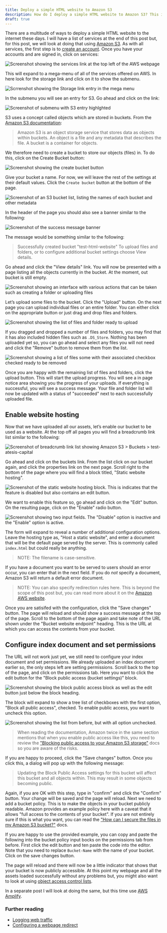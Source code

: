 ```yaml
---
title: Deploy a simple HTML website to Amazon S3
description: How do I deploy a simple HTML website to Amazon S3? This is a quick guide on how to just that.
draft: true
---
```


There are a multitude of ways to deploy a simple HTML website to the internet these days. I will have a list of services at the end of this post but, for this post, we will look at doing that using [Amazon S3](https://aws.amazon.com/s3/). As with all services, the first step is to [create an account](https://portal.aws.amazon.com/gp/aws/developer/registration/index.html). Once you have your accounts and are signed in, click on services:

![Screenshot showing the services link at the top left of the AWS webpage](../assets/deploy-html-s3/aws-header.png)

This will expand to a mega-menu of all of the services offered on AWS. In here look for the storage link and click on it to show the submenu.

![Scrrenshot showing the Storage link entry in the mega menu](../assets/deploy-html-s3/aws-menu-storage.png)

In the submenu you will see an entry for S3. Go ahead and click on the link:

![Screenshot of submenu with S3 entry highlghted](../assets/deploy-html-s3/aws-submenu-s3.png)

S3 uses a concept called objects which are stored in buckets. From the [Amazon S3 documentation](https://docs.aws.amazon.com/AmazonS3/latest/userguide/Welcome.html#CoreConcepts):

> Amazon S3 is an object storage service that stores data as objects within buckets. An object is a file and any metadata that describes the file. A bucket is a container for objects.

We therefore need to create a bucket to store our objects (files) in. To do this, click on the Create Bucket button:

![Screenshot showing the create bucket button](../assets/deploy-html-s3/aws-create-bucket.png)

Give your bucket a name. For now, we will leave the rest of the settings at their default values. Click the `Create bucket` button at the bottom of the page.

![Screenshot of an S3 bucket list, listing the names of each bucket and other metadata](../assets/deploy-html-s3/aws-buckets-list.png)

In the header of the page you should also see a banner similar to the following:

![Screenshot of the success message banner](../assets/deploy-html-s3/aws-view-details.png)

The message would be something similar to the following:

> Successfully created bucket "test-html-website"
> To upload files and folders, or to configure additional bucket settings choose View details.

Go ahead and click the "View details" link. You will now be presented with a page listing all the objects currently in the bucket. At the moment, out bucket is still empty.

![Screenshot showing an interface with various actions that can be taken such as creating a folder or uploading files](../assets/deploy-html-s3/aws-objects-list.png)

Let’s upload some files to the bucket. Click the "Upload" button. On the next page you can upload individual files or an entire folder. You can either click on the appropriate button or just drag and drop files and folders.

![Screenshot showing the list of files and folder ready to upload](../assets/deploy-html-s3/aws-files-folders.png)

If you dragged and dropped a number of files and folders, you may find that it has also included hidden files such as `.DS_Store`. Nothing has been uploaded yet so, you can go ahead and select any files you will not need and click the "Remove" button to remove them from the list.

![Screenshot showing a list of files some with their associated checkbox checked ready to be removed](../assets/deploy-html-s3/aws-checked-file-list.png)

Once you are happy with the remaining list of files and folders, click the upload button. This will start the upload progress. You will see a in page notice area showing you the progress of your uploads. If everything is successful, you will see a success message. Your file and folder list will now be updated with a status of "succeeded" next to each successfully uploaded file.

## Enable website hosting

Now that we have uploaded all our assets, let’s enable our bucket to be used as a website. At the top off all pages you will find a breadcrumb link list similar to the following:

![Screenshot of breadcrumb link list showing Amazon S3 > Buckets > test-atesis-capital](../assets/deploy-html-s3/aws-breadcrumb.png)

Go ahead and click on the buckets link. From the list click on our bucket again, and click the properties link on the next page. Scroll right to the bottom of the page where you will find a block titled, "Static website hosting".

![Screenshot of the static website hosting block. This is indicates that the feature is disabled but also contains an edit button.](../assets/deploy-html-s3/aws-static-website-hosting.png)

We want to enable this feature so, go ahead and click on the "Edit" button. On the resulting page, click on the "Enable" radio button.

![Screenshot showing two input fields. The "Disable" option is inactive and the "Enable" option is active.](../assets/deploy-html-s3/aws-enable-static-hosting.png)

The form will expand to reveal a number of additional configuration options. Leave the hosting type as, "Host a static website", and enter a document that will be the default page served by the server. This is commonly called `index.html` but could really be anything.

> NOTE: The filename is case-sensitive.

If you have a document you want to be served to users should an error occur, you can enter that in the next field. If you do _not_ specify a document, Amazon S3 will return a default error document.

> NOTE: You can also specify redirection rules here. This is beyond the scope of this post but, you can read more about it on the [Amazon AWS website](https://docs.aws.amazon.com/AmazonS3/latest/userguide/how-to-page-redirect.html#advanced-conditional-redirects).

Once you are satisifed with the configuration, click the "Save changes" button. The page will reload and should show a success message at the top of the page. Scroll to the bottom of the page again and take note of the URL shown under the "Bucket website endpoint" heading. This is the URL at which you can access the contents from your bucket.

## Configure index document and set permissions

The URL will not work just yet, we still need to configure your index document and set permissions. We already uploaded an index document earlier so, the only steps left are setting permissions. Scroll back to the top of the page, and click on the permissions tab. Here you want to click the edit button for the "Block public access (bucket settings)" block.

![Screenshot showing the block public access block as well as the edit button just below the block heading.](../assets/deploy-html-s3/aws-edit-public-access.png)

The block will expand to show a tree list of checkboxes with the first option, "Block all public access", checked. To enable public access, you want to uncheck this option.

![Screenshot showing the list from before, but with all option unchecked.](../assets/deploy-html-s3/aws-allow-public-access.png)

> When reading the documentation, Amazon twice in the same section mentions that when you enable public access like this, you need to review the ["Blocking public access to your Amazon S3 storage"](https://docs.aws.amazon.com/AmazonS3/latest/userguide/access-control-block-public-access.html) docs so you are aware of the risks.

If you are happy to proceed, click the "Save changes" button. Once you click this, a dialog will pop up with the following message:

> Updating the Block Public Access settings for this bucket will affect this bucket and all objects within. This may result in some objects becoming public.

Again, if you are OK with this step, type in "confirm" and click the "Confirm" button. Your change will be saved and the page will reload. Next we need to add a bucket policy. This is to make the objects in your bucket publicly readable. Amazon provides an example policy here with a caveat that it allows "full access to the contents of your bucket". If you are not entirely sure if this is what you want, you can read the ["How can I secure the files in my Amazon S3 bucket?"](https://aws.amazon.com/premiumsupport/knowledge-center/secure-s3-resources/) docs.

If you are happy to use the provided example, you can copy and paste the following into the bucket policy input bocks on the permissions tab from before. First click the edit button and ten paste the code into the editor. Note that you need to replace `Bucket-Name` with the name of your bucket. Click on the save changes button.

The page will reload and there will now be a little indicator that shows that your bucket is now publicly accessible. At this point my webpage and all the assets loaded successfully without any problems but, you might also want to look at using [object access control lists](https://docs.aws.amazon.com/AmazonS3/latest/userguide/WebsiteAccessPermissionsReqd.html#object-acl).

In a separate post I will look at doing the same, but this time use [AWS Amplify](https://docs.aws.amazon.com/amplify/latest/userguide/getting-started.html).

### Further reading

- [Logging web traffic](https://docs.aws.amazon.com/AmazonS3/latest/userguide/LoggingWebsiteTraffic.html)
- [Configuring a webpage redirect](https://docs.aws.amazon.com/AmazonS3/latest/userguide/how-to-page-redirect.html)
